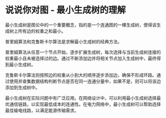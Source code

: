# 说说你对图 - 最小生成树的理解

最小生成树是图论中的一个重要概念，指的是一个连通图的一棵生成树，使得该生成树上所有边的权重之和最小。

普里姆算法和克鲁斯卡尔算法是求解最小生成树的经典方法。

普里姆算法从任意一个节点开始，逐步扩展生成树，每次选择与当前生成树连接的权重最小且未被选择过的边。通过不断添加边并将相关节点加入生成树中，最终得到最小生成树。

克鲁斯卡尔算法则按照边的权重从小到大的顺序逐步添加边，确保不形成环路。通过使用并查集数据结构判断节点是否在同一连通分量中，如果不是，则可以将该边添加到生成树中。

最小生成树在实际问题中有广泛应用。在网络设计中，可以利用最小生成树选择最优通信链路，以实现最低成本的连通性。在电力网络中，最小生成树可以帮助选择最佳输电线路，以满足能源传输需求。
